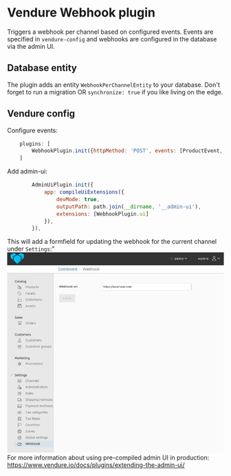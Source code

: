 # Vendure Webhook plugin
Triggers a webhook per channel based on configured events. 
Events are specified in `vendure-config` and webhooks are configured in the database via the admin UI.

## Database entity
The plugin adds an entity `WebhookPerChannelEntity` to your database.
Don't forget to run a migration OR `synchronize: true` if you like living on the edge.

## Vendure config
Configure events:
```js
    plugins: [
        WebhookPlugin.init({httpMethod: 'POST', events: [ProductEvent, ProductVariantChannelEvent, ProductVariantEvent]})
    ]
```
Add admin-ui:
```js
        AdminUiPlugin.init({
            app: compileUiExtensions({
                devMode: true,
                outputPath: path.join(__dirname, '__admin-ui'),
                extensions: [WebhookPlugin.ui]
            }),
        }),
```
This will add a formfield for updating the webhook for the current channel under `Settings`:"
![Webhook admin UI](../../../docs/webhook-admin-ui.jpeg)
For more information about using pre-compiled admin UI in production: https://www.vendure.io/docs/plugins/extending-the-admin-ui/ 